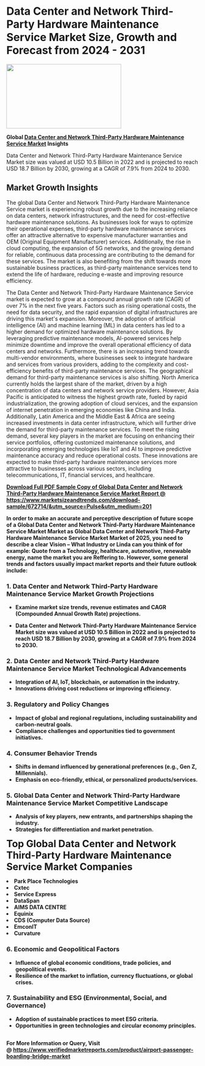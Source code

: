 <H1>Data Center and Network Third-Party Hardware Maintenance Service Market Size, Growth and Forecast from 2024 - 2031</H1><img class="aligncenter size-medium wp-image-584254" src="https://thirdeyenews.in/wp-content/uploads/2024/09/Global-Market-Research-300x168.jpeg" alt="" width="300" height="168" /><p><strong>Global&nbsp;<a href="https://www.marketsizeandtrends.com/download-sample/672714/&amp;utm_source=Pulse&amp;utm_medium=201">Data Center and Network Third-Party Hardware Maintenance Service Market</a> Insights</strong></p><p>Data Center and Network Third-Party Hardware Maintenance Service Market size was valued at USD 10.5 Billion in 2022 and is projected to reach USD 18.7 Billion by 2030, growing at a CAGR of 7.9% from 2024 to 2030.</p><p><h2>Market Growth Insights</h2> <p>The global Data Center and Network Third-Party Hardware Maintenance Service market is experiencing robust growth due to the increasing reliance on data centers, network infrastructures, and the need for cost-effective hardware maintenance solutions. As businesses look for ways to optimize their operational expenses, third-party hardware maintenance services offer an attractive alternative to expensive manufacturer warranties and OEM (Original Equipment Manufacturer) services. Additionally, the rise in cloud computing, the expansion of 5G networks, and the growing demand for reliable, continuous data processing are contributing to the demand for these services. The market is also benefiting from the shift towards more sustainable business practices, as third-party maintenance services tend to extend the life of hardware, reducing e-waste and improving resource efficiency.</p> <p><strong><a href="#"></a></strong></p> <p>The Data Center and Network Third-Party Hardware Maintenance Service market is expected to grow at a compound annual growth rate (CAGR) of over 7% in the next five years. Factors such as rising operational costs, the need for data security, and the rapid expansion of digital infrastructures are driving this market's expansion. Moreover, the adoption of artificial intelligence (AI) and machine learning (ML) in data centers has led to a higher demand for optimized hardware maintenance solutions. By leveraging predictive maintenance models, AI-powered services help minimize downtime and improve the overall operational efficiency of data centers and networks. Furthermore, there is an increasing trend towards multi-vendor environments, where businesses seek to integrate hardware and services from various providers, adding to the complexity and cost-efficiency benefits of third-party maintenance services. The geographical demand for third-party maintenance services is also shifting. North America currently holds the largest share of the market, driven by a high concentration of data centers and network service providers. However, Asia Pacific is anticipated to witness the highest growth rate, fueled by rapid industrialization, the growing adoption of cloud services, and the expansion of internet penetration in emerging economies like China and India. Additionally, Latin America and the Middle East & Africa are seeing increased investments in data center infrastructure, which will further drive the demand for third-party maintenance services. To meet the rising demand, several key players in the market are focusing on enhancing their service portfolios, offering customized maintenance solutions, and incorporating emerging technologies like IoT and AI to improve predictive maintenance accuracy and reduce operational costs. These innovations are expected to make third-party hardware maintenance services more attractive to businesses across various sectors, including telecommunications, IT, financial services, and healthcare. <p><strong><a href="#"></p><p><span class=""><strong>Download Full PDF Sample Copy of Global Data Center and Network Third-Party Hardware Maintenance Service Market Report</strong> @ <a href="https://www.marketsizeandtrends.com/download-sample/672714/&amp;utm_source=Pulse&amp;utm_medium=201" target="_blank">https://www.marketsizeandtrends.com/download-sample/672714/&amp;utm_source=Pulse&amp;utm_medium=201</a></span></p><p>In order to make an accurate and perceptive description of future scope of a Global&nbsp;Data Center and Network Third-Party Hardware Maintenance Service Market Market as Global&nbsp;Data Center and Network Third-Party Hardware Maintenance Service Market Market of 2025, you need to describe a clear Vision &ndash; What Industry or Linda can you think of for example: Quote from a Technology, healthcare, automotive, renewable energy, name the market you are Reffering to. However, some general trends and factors usually impact market reports and their future outlook include:</p><h3>1.&nbsp;<strong>Data Center and Network Third-Party Hardware Maintenance Service Market Growth Projections</strong></h3><ul><li>Examine market size trends, revenue estimates and CAGR (Compounded Annual Growth Rate) projections.</li><li><p>Data Center and Network Third-Party Hardware Maintenance Service Market size was valued at USD 10.5 Billion in 2022 and is projected to reach USD 18.7 Billion by 2030, growing at a CAGR of 7.9% from 2024 to 2030.</p></li></ul><h3>2.&nbsp;<strong>Data Center and Network Third-Party Hardware Maintenance Service Market Technological Advancements</strong></h3><ul><li>Integration of AI, IoT, blockchain, or automation in the industry.</li><li>Innovations driving cost reductions or improving efficiency.</li></ul><h3>3.&nbsp;<strong>Regulatory and Policy Changes</strong></h3><ul><li>Impact of global and regional regulations, including sustainability and carbon-neutral goals.</li><li>Compliance challenges and opportunities tied to government initiatives.</li></ul><h3>4.&nbsp;<strong>Consumer Behavior Trends</strong></h3><ul><li>Shifts in demand influenced by generational preferences (e.g., Gen Z, Millennials).</li><li>Emphasis on eco-friendly, ethical, or personalized products/services.</li></ul><h3>5.&nbsp;<strong>Global Data Center and Network Third-Party Hardware Maintenance Service Market Competitive Landscape</strong></h3><ul><li>Analysis of key players, new entrants, and partnerships shaping the industry.</li><li>Strategies for differentiation and market penetration.</li></ul><p data-pm-slice="1 1 []"><span style="color: inherit; font-family: inherit; font-size: 25px;">Top Global Data Center and Network Third-Party Hardware Maintenance Service Market Companies</span></p><div class="" data-test-id=""><p><li>Park Place Technologies</li><li> Cxtec</li><li> Service Express</li><li> DataSpan</li><li> AIMS DATA CENTRE</li><li> Equinix</li><li> CDS (Computer Data Source)</li><li> EmconIT</li><li> Curvature</li></p></div><h3>6.&nbsp;<strong>Economic and Geopolitical Factors</strong></h3><ul><li>Influence of global economic conditions, trade policies, and geopolitical events.</li><li>Resilience of the market to inflation, currency fluctuations, or global crises.</li></ul><h3>7.&nbsp;<strong>Sustainability and ESG (Environmental, Social, and Governance)</strong></h3><ul><li>Adoption of sustainable practices to meet ESG criteria.</li><li>Opportunities in green technologies and circular economy principles.</li></ul><h2><strong style="font-size: 14px;">For More Information or Query, Visit @&nbsp;</strong><a style="background-color: #ffffff; font-size: 14px;" href="https://www.marketsizeandtrends.com/report/data-center-and-network-third-party-hardware-maintenance-service-market/" target="_blank">https://www.verifiedmarketreports.com/product/airport-passenger-boarding-bridge-market</a></h2>
